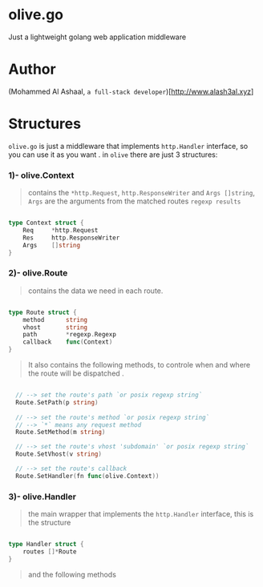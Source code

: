 # olive.go
Just a lightweight golang web application middleware

# Author
(Mohammed Al Ashaal, `a full-stack developer`)[http://www.alash3al.xyz]

# Structures
`olive.go` is just a middleware that implements `http.Handler` interface, so you can use it as you want .
in `olive` there are just 3 structures:

### 1)- olive.Context
> contains the `*http.Request`, `http.ResponseWriter` and `Args []string`,  
> `Args` are the arguments from the matched routes `regexp results`

```go

type Context struct {
	Req		*http.Request
	Res 	http.ResponseWriter
	Args	[]string
}

```

### 2)- olive.Route
> contains the data we need in each route.  

```go

type Route struct {
	method		string
	vhost		string
	path		*regexp.Regexp
	callback	func(Context)
}

```

> It also contains the following methods, to controle when and where the route will be dispatched .

```go

  // --> set the route's path `or posix regexp string`
  Route.SetPath(p string)
  
  // --> set the route's method `or posix regexp string`
  // --> `*` means any request method
  Route.SetMethod(m string)

  // --> set the route's vhost 'subdomain' `or posix regexp string`
  Route.SetVhost(v string)

  // --> set the route's callback
  Route.SetHandler(fn func(olive.Context))

```

### 3)- olive.Handler
> the main wrapper that implements the `http.Handler` interface, this is the structure  

```go

type Handler struct {
	routes []*Route
}

```

> and the following methods
